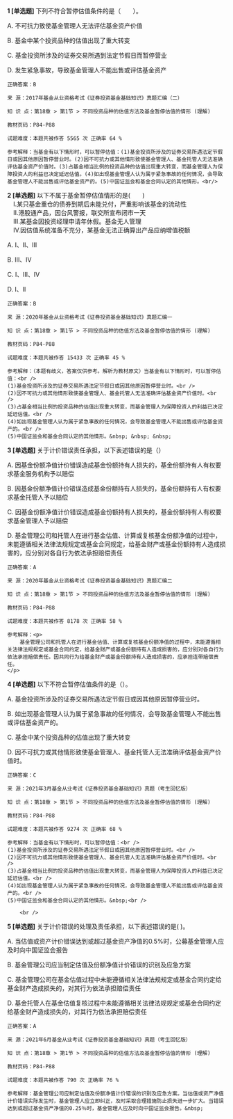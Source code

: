 **1 [单选题]** 下列不符合暂停估值条件的是（　　）。

A. 不可抗力致使基金管理人无法评估基金资产价值

B. 基金中某个投资品种的估值出现了重大转变

C. 基金投资所涉及的证券交易所遇到法定节假日而暂停营业

D. 发生紧急事故，导致基金管理人不能出售或评估基金资产<br/>

```
正确答案：B

来 源：2017年基金从业资格考试《证券投资基金基础知识》真题汇编（二）

知 识 点：第18章 > 第1节 > 不同投资品种的估值方法及基金暂停估值的情形 (理解)

教材页码：P84-P88

试题难度：本题共被作答 5565 次 正确率 64 %

参考解释：当基金有以下情形时，可以暂停估值：(1)基金投资所涉及的证券交易所遇法定节假日或因其他原因暂停营业时。(2)因不可抗力或其他情形致使基金管理人、基金托管人无法准确评估基金资产价值时。(3)占基金相当比例的投资品种的估值出现重大转变，而基金管理人为保障投资人的利益已决定延迟估值。(4)如出现基金管理人认为属于紧急事故的任何情况，会导致基金管理人不能出售或评估基金资产的。(5)中国证监会和基金合同认定的其他情形。<br/>
```


**2 [单选题]** 以下不属于基金暂停估值情形的是(&emsp;&emsp;)<br />
&emsp;I.某只基金重仓的债券到期后未能兑付，严重影响该基金的流动性<br />
&emsp;II.港股通产品，因台风警报，联交所宣布闭市一天<br />
&emsp;III.某基金因投资经理申请年休假。基金无人管理<br />
&emsp;IV.因估值系统准备不充分，某基金无法正确算出产品应纳增值税额

A. I、II、III

B. III、IV

C. I、III、IV

D. I、II

```
正确答案：B

来 源：2020年基金从业资格考试《证券投资基金基础知识》真题汇编一

知 识 点：第18章 > 第1节 > 不同投资品种的估值方法及基金暂停估值的情形 (理解)

教材页码：P84-P88

试题难度：本题共被作答 15433 次 正确率 45 %

参考解释：（本题有歧义，答案仅供参考。解析为教材原文）当基金有以下情形时，可以暂停估值：<br />
(1)基金投资所涉及的证券交易所遇法定节假日或因其他原因暂停营业时。<br />
(2)因不可抗力或其他情形致使基金管理人、基金托管人无法准确评估基金资产价值时。<br />
(3)占基金相当比例的投资品种的估值出现重大转变，而基金管理人为保障投资人的利益已决定延迟估值。<br />
(4)如出现基金管理人认为属于紧急事故的任何情况，会导致基金管理人不能出售或评估基金资产的。<br />
(5)中国证监会和基金合同认定的其他情形。&nbsp; &nbsp; &nbsp;
```


**3 [单选题]** 关于计价错误责任承担，以下表述错误的是（）

A. 因基金份额净值计价错误造成基金份额持有人损失的，基金份额持有人有权要求基金服务机构予以赔偿

B. 因基金份额净值计价错误造成基金份额持有人损失的，基金份额持有人有权要求基金托管人予以赔偿

C. 因基金份额净值计价错误造成基金份额持有人损失的，基金份额持有人有权要求基金管理人予以赔偿

D. 基金管理公司和托管人在进行基金估值、计算或复核基金份额净值的过程中，未能遵循相关法律法规规定或基金合同规定，给基金财产或基金份额持有人造成损害的，应分别对各自行为依法承担赔偿责任 

```
正确答案：A

来 源：2020年基金从业资格考试《证券投资基金基础知识》真题汇编二

知 识 点：第18章 > 第1节 > 不同投资品种的估值方法及基金暂停估值的情形 (理解)

教材页码：P84-P88

试题难度：本题共被作答 8178 次 正确率 58 %

参考解释：<p>
	基金管理公司和托管人在进行基金估值、计算或复核基金份额净值的过程中，未能遵循相关法律法规规定或基金合同约定，给基金财产或基金份额持有人造成损害的，应分别对各自行为依法承担赔偿责任。因共同行为给基金财产或基金份额持有人造成损害的，应承担连带赔偿责任。
</p>
```


**4 [单选题]** 以下不符合暂停估值条件的是（）。

A. 基金投资所涉及的证券交易所遇法定节假日或因其他原因暂停营业时。

B. 如出现基金管理人认为属于紧急事故的任何情况，会导致基金管理人不能出售或评估基金资产的。

C. 基金中某个投资品种的估值出现了重大转变

D. 因不可抗力或其他情形致使基金管理人、基金托管人无法准确评估基金资产价值时。

```
正确答案：C

来 源：2021年3月基金从业考试《证券投资基金基础知识》真题（考生回忆版）

知 识 点：第18章 > 第1节 > 不同投资品种的估值方法及基金暂停估值的情形 (理解)

教材页码：P84-P88

试题难度：本题共被作答 9274 次 正确率 68 %

参考解释：当基金有以下情形时，可以暂停估值：<br />
(1)基金投资所涉及的证券交易所遇法定节假日或因其他原因暂停营业时。<br />
(2)因不可抗力或其他情形致使基金管理人、基金托管人无法准确评估基金资产价值时。<br />
(3)占基金相当比例的投资品种的估值出现重大转变，而基金管理人为保障投资人的利益已决定延迟估值。<br />
(4)如出现基金管理人认为属于紧急事故的任何情况，会导致基金管理人不能出售或评估基金资产的。<br />
(5)中国证监会和基金合同认定的其他情形。&nbsp;<br />

	<br />

```


**5 [单选题]** 关于计价错误的处理及责任承担，以下表述错误的是( )。

A. 当估值或资产计价错误达到或超过基金资产净值的0.5%时，公募基金管理人应及时向中国证监会报告

B. 基金管理公司应当制定估值及份额净值计价错误的识别及应急方案

C. 基金管理公司在基金估值过程中未能遵循相关法律法规规定或基金合同约定给基金财产造成损失的，对其行为依法承担赔偿责任

D. 基金托管人在基金估值复核过程中未能遵循相关法律法规规定或基金合同约定给基金财产造成损失的，对其行为依法承担赔偿责任

```
正确答案：A

来 源：2021年6月基金从业考试《证券投资基金基础知识》真题（考生回忆版）

知 识 点：第18章 > 第1节 > 不同投资品种的估值方法及基金暂停估值的情形 (理解)

教材页码：P84-P88

试题难度：本题共被作答 790 次 正确率 76 %

参考解释：基金管理公司应制定估值及份额净值计价错误的识别及应急方案。当估值或资产净值计价错误实际发生时，基金管理人应立即纠正，及时采取合理措施防止损失进一步扩大。当错误达到或超过基金资产净值的0.25％时，基金管理人应及时向中国证监会报告。&nbsp;
```

